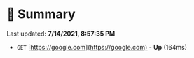 # 📖 Summary
Last updated: **7/14/2021, 8:57:35 PM**

- `GET` [https://google.com](https://google.com) - **Up** (164ms)
